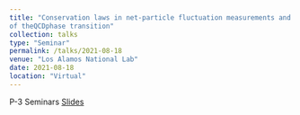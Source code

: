```yaml
---
title: "Conservation laws in net-particle fluctuation measurements and their effect on LQCD predictions
of theQCDphase transition"
collection: talks
type: "Seminar"
permalink: /talks/2021-08-18
venue: "Los Alamos National Lab"
date: 2021-08-18
location: "Virtual"
---
```



P-3 Seminars
[Slides](https://p25ext.lanl.gov/seminar_files/EjiroU_LANL_081821.pdf) 
